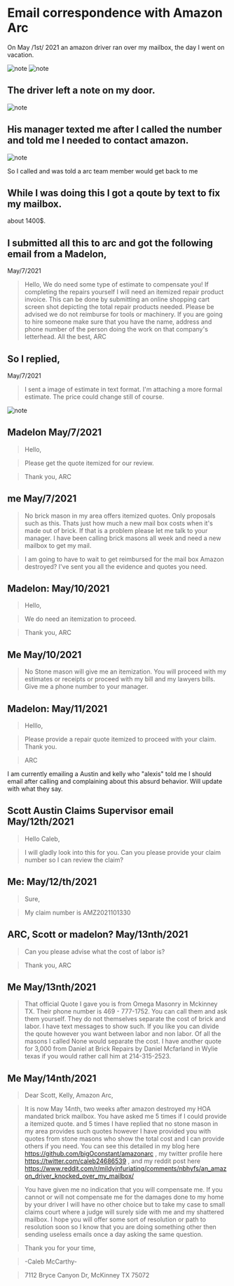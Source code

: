 # Email correspondence with Amazon Arc



On May /1st/ 2021 an amazon driver ran over my mailbox, the day I went on vacation.

![note](./assets/pic5.jpg)
![note](./assets/pic3.jpg)


## The driver left a note on my door.

![note](./assets/pic4.jpg)

## His manager texted me after I called the number and told me I needed to contact amazon.

![note](./assets/pic2.jpg)

So I called and was told a arc team member would get back to me

## While I was doing this I got a qoute by text to fix my mailbox.

about 1400$.

## I submitted all this to arc and got the following email from a Madelon,

May/7/2021

> Hello,
> We do need some type of estimate to compensate you! If completing the repairs yourself I will need an itemized repair product invoice. This can be done by submitting an online shopping cart screen shot depicting the total repair products needed. Please be advised we do not reimburse for tools or machinery. If you are going to hire someone make sure that you have the name, address and phone number of the person doing the work on that company's letterhead.
> All the best,
> ARC


## So I replied,

May/7/2021

> I sent a image of estimate in text format. I'm attaching a more formal estimate. The price could change still of course.

![note](./assets/pic1.jpg)

## Madelon May/7/2021

> Hello,

> Please get the quote itemized for our review.

> Thank you,
> ARC

## me May/7/2021

> No brick mason in my area offers itemized quotes. Only proposals such as this.  Thats just how much a new mail box costs when it's made out of brick. If that is a problem please let me talk to your manager. I have been calling brick masons all week and need a new mailbox to get my mail.


> I am going to have to wait to get reimbursed for the mail box Amazon destroyed?  I've sent you all the evidence and quotes you need.

## Madelon: May/10/2021

> Hello,

> We do need an itemization to proceed.

> Thank you,
> ARC

## Me May/10/2021

> No Stone mason will give me an itemization. You will proceed with my estimates or receipts or proceed with my bill and my lawyers bills. Give me a phone number to your manager.

## Madelon: May/11/2021

> Helllo,

> Please provide a repair quote itemized to proceed with your claim. Thank you.

> ARC

I am currently emailing a Austin and kelly who "alexis" told me I should email after calling and complaining about this absurd behavior. Will update with what they say.

## Scott Austin Claims Supervisor email May/12th/2021

> Hello Caleb,

> I will gladly look into this for you. Can you please provide your claim number so I can review the claim?

## Me: May/12/th/2021

> Sure,

>  My claim number is AMZ2021101330

## ARC, Scott or madelon? May/13nth/2021

> Can you please advise what the cost of labor is?

> Thank you,
> ARC

## Me May/13nth/2021

> That official Quote I gave you is from Omega Masonry in Mckinney TX. Their phone number is  469 - 777-1752. You can call them and ask them yourself. They do not themselves separate the cost of brick and labor. I have text messages to show such. If you like you can divide the qoute however you want between labor and non labor. Of all the masons I called None would separate the cost. I have another quote for 3,000 from Daniel at Brick Repairs by Daniel Mcfarland in Wylie texas if you would rather call him at 214-315-2523. 


## Me May/14nth/2021

> Dear Scott, Kelly, Amazon Arc,

> It is now May 14nth, two weeks after amazon destroyed my HOA mandated
> brick mailbox. You have asked me 5 times if I could provide a itemized
> quote. and 5 times I have replied that no stone mason in my area
> provides such quotes however I have provided you with quotes from stone
> masons who show the total cost and I can provide others if you need. You
> can see this detailed in my blog here
> https://github.com/bigOconstant/amazonarc , my twitter profile here
> https://twitter.com/caleb24686539 , and my reddit post here
> https://www.reddit.com/r/mildyinfuriating/comments/nbhyfs/an_amazon_driver_knocked_over_my_mailbox/


> You have given me no indication that you will compensate me. If you
> cannot or will not compensate me for the damages done to my home by your
> driver I will have no other choice but to take my case to small claims
> court where a judge will surely side with me and my shattered mailbox. I
> hope you will offer some sort of resolution or path to resolution soon
> so I know that you are doing something other then sending useless emails
> once a day asking the same question.

> Thank you for your time,

> -Caleb McCarthy-

> 7112 Bryce Canyon Dr,
> McKinney TX
> 75072
